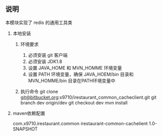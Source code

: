 ## 说明
本模块实现了 redis 的通用工具类
1. 本地安装
    1.  环境要求
        1. 必须安装 git 客户端
        2. 必须安装 JDK1.8
        3. 设置 JAVA_HOME 和 MVN_HOMME 环境变量
        4. 设置 PATH 环境变量，确保 JAVA_HOEM/bin 目录和 MVN_HOMME/bin 目录在PATH环境变量中
    
    2. 执行命令
    git clone git@bitbucket.org:x9710/irestaurant_common_cacheclient.git
    git branch dev origin/dev
    git checkout dev
    mvn install

2. maven依赖配置

    <dependency>
        <groupId>com.x9710.irestaurant.common</groupId>
        <artifactId>irestaurant-common-cachelient</artifactId>
        <version>1.0-SNAPSHOT</version>
    </dependency>

